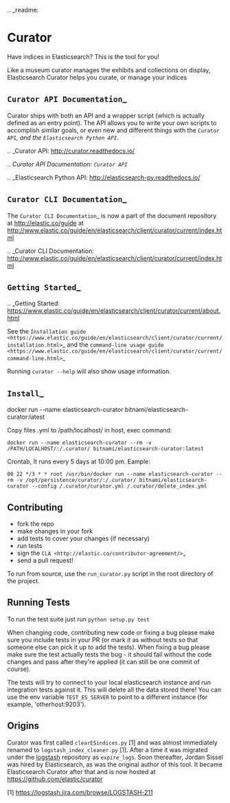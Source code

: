 .. _readme:


Curator
=======

Have indices in Elasticsearch? This is the tool for you!

Like a museum curator manages the exhibits and collections on display,
Elasticsearch Curator helps you curate, or manage your indices


`Curator API Documentation`_
----------------------------

Curator ships with both an API and a wrapper script (which is actually defined
as an entry point).  The API allows you to write your own scripts to accomplish
similar goals, or even new and different things with the `Curator API`_, and
the `Elasticsearch Python API`_.

.. _Curator API: http://curator.readthedocs.io/

.. _Curator API Documentation: `Curator API`_

.. _Elasticsearch Python API: http://elasticsearch-py.readthedocs.io/


`Curator CLI Documentation`_
----------------------------

The `Curator CLI Documentation`_ is now a part of the document repository at
http://elastic.co/guide at http://www.elastic.co/guide/en/elasticsearch/client/curator/current/index.html

.. _Curator CLI Documentation: http://www.elastic.co/guide/en/elasticsearch/client/curator/current/index.html

`Getting Started`_
------------------

.. _Getting Started: https://www.elastic.co/guide/en/elasticsearch/client/curator/current/about.html

See the `Installation guide <https://www.elastic.co/guide/en/elasticsearch/client/curator/current/installation.html>`_
and the `command-line usage guide <https://www.elastic.co/guide/en/elasticsearch/client/curator/current/command-line.html>`_

Running ``curator --help`` will also show usage information.


`Install`_
------------------
docker run --name elasticsearch-curator bitnami/elasticsearch-curator:latest

Copy files .yml to /path/localhost/ in host, exec command:
```
docker run --name elasticsearch-curator --rm -v /PATH/LOCALHOST/:/.curator/ bitnami/elasticsearch-curator:latest
```
Crontab, It runs every 5 days at 10:00 pm.
Eample:
```
00 22 */3 * * root /usr/bin/docker run --name elasticsearch-curator --rm -v /opt/persistence/curator/:/.curator/ bitnami/elasticsearch-curator --config /.curator/curator.yml /.curator/delete_index.yml
```


Contributing
------------

* fork the repo
* make changes in your fork
* add tests to cover your changes (if necessary)
* run tests
* sign the `CLA <http://elastic.co/contributor-agreement/>`_
* send a pull request!

To run from source, use the ``run_curator.py`` script in the root directory of
the project.

Running Tests
-------------

To run the test suite just run ``python setup.py test``

When changing code, contributing new code or fixing a bug please make sure you
include tests in your PR (or mark it as without tests so that someone else can
pick it up to add the tests). When fixing a bug please make sure the test
actually tests the bug - it should fail without the code changes and pass after
they're applied (it can still be one commit of course).

The tests will try to connect to your local elasticsearch instance and run
integration tests against it. This will delete all the data stored there! You
can use the env variable ``TEST_ES_SERVER`` to point to a different instance
(for example, 'otherhost:9203').


Origins
-------

Curator was first called ``clearESindices.py`` [1] and was almost immediately
renamed to ``logstash_index_cleaner.py`` [1].  After a time it was migrated
under the [logstash](https://github.com/elastic/logstash) repository as
``expire_logs``.  Soon thereafter, Jordan Sissel was hired by Elasticsearch, as
was the original author of this tool.  It became Elasticsearch Curator after
that and is now hosted at <https://github.com/elastic/curator>

[1] <https://logstash.jira.com/browse/LOGSTASH-211>
